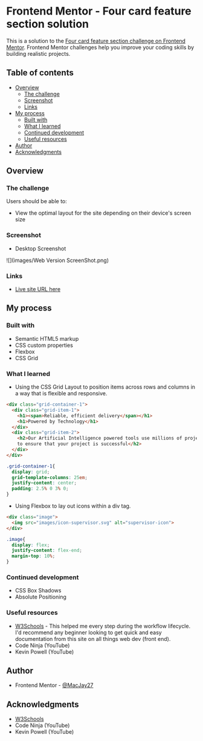 # Frontend Mentor - Four card feature section solution

This is a solution to the [Four card feature section challenge on Frontend Mentor](https://www.frontendmentor.io/challenges/four-card-feature-section-weK1eFYK). Frontend Mentor challenges help you improve your coding skills by building realistic projects.

## Table of contents

- [Overview](#overview)
  - [The challenge](#the-challenge)
  - [Screenshot](#screenshot)
  - [Links](#links)
- [My process](#my-process)
  - [Built with](#built-with)
  - [What I learned](#what-i-learned)
  - [Continued development](#continued-development)
  - [Useful resources](#useful-resources)
- [Author](#author)
- [Acknowledgments](#acknowledgments)

## Overview

### The challenge

Users should be able to:

- View the optimal layout for the site depending on their device's screen size

### Screenshot

- Desktop Screenshot

![](images/Web Version ScreenShot.png)


### Links

- [Live site URL here](https://macjay27.github.io/four-card-feature-section-master/)



## My process

### Built with

- Semantic HTML5 markup
- CSS custom properties
- Flexbox
- CSS Grid


### What I learned

- Using the CSS Grid Layout to position items across rows and columns in a way that is flexible and responsive.

```html
<div class="grid-container-1">
  <div class="grid-item-1">
    <h1><span>Reliable, efficient delivery</span></h1>
    <h1>Powered by Technology</h1>
  </div>
  <div class="grid-item-2">
    <h2>Our Artificial Intelligence powered tools use millions of project data points
    to ensure that your project is successful</h2>
  </div>
</div>
```
```css
.grid-container-1{
  display: grid;
  grid-template-columns: 25em;
  justify-content: center;
  padding: 2.5% 0 3% 0;
}
```
- Using Flexbox to lay out icons within a div tag.

```html
<div class="image">
  <img src="images/icon-supervisor.svg" alt="supervisor-icon">
</div>
```
```css
.image{
  display: flex;
  justify-content: flex-end;
  margin-top: 10%;
}
```


### Continued development

- CSS Box Shadows
- Absolute Positioning


### Useful resources

- [W3Schools](https://www.w3schools.com) - This helped me every step during the workflow lifecycle. I'd recommend any beginner looking to get quick and easy documentation from this site on all things web dev (front end).
- Code Ninja (YouTube)
- Kevin Powell (YouTube)


## Author
- Frontend Mentor - [@MacJay27](https://www.frontendmentor.io/profile/Macjay27)


## Acknowledgments
- [W3Schools](https://www.w3schools.com)
- Code Ninja (YouTube)
- Kevin Powell (YouTube)
